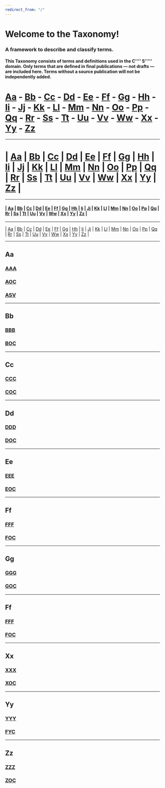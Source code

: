 ```yaml
---
redirect_from: "/"
---
```


# Welcome to the Taxonomy! 

### A framework to describe and classify terms.

#### This Taxonomy consists of terms and definitions used in the C'''' S'''''  domain. Only terms that are defined in final publications — not drafts — are included here. Terms without a source publication will not be independently added.

# [Aa](#aa) - [Bb](#bb) - [Cc](#cc) - [Dd](#dd) - [Ee](#ee) - [Ff](#ff) - [Gg](#gg) - [Hh](#hh) - [Ii](#ii) - [Jj](#jj) - [Kk](#kk) - [Ll](#ll) - [Mm](#mm) - [Nn](#nn) - [Oo](#oo) - [Pp](#pp) - [Qq](#qq) - [Rr](#rr) - [Ss](#ss) - [Tt](#tt) - [Uu](#uu) - [Vv](#vv) - [Ww](#ww) - [Xx](#xx) - [Yy](#yy) - [Zz](#zz)

***
# | [Aa](#aa) | [Bb](#bb) | [Cc](#cc) | [Dd](#dd) | [Ee](#ee) | [Ff](#ff) | [Gg](#gg) | [Hh](#hh) | [Ii](#ii) | [Jj](#jj) | [Kk](#kk) | [Ll](#ll) | [Mm](#mm) | [Nn](#nn) | [Oo](#oo) | [Pp](#pp) | [Qq](#qq) | [Rr](#rr) | [Ss](#ss) | [Tt](#tt) | [Uu](#uu) | [Vv](#vv) | [Ww](#ww) | [Xx](#xx) | [Yy](#yy) | [Zz](#zz) |

***
#### | [Aa](#aa) | [Bb](#bb) | [Cc](#cc) | [Dd](#dd) | [Ee](#ee) | [Ff](#ff) | [Gg](#gg) | [Hh](#hh) | [Ii](#ii) | [Jj](#jj) | [Kk](#kk) | [Ll](#ll) | [Mm](#mm) | [Nn](#nn) | [Oo](#oo) | [Pp](#pp) | [Qq](#qq) | [Rr](#rr) | [Ss](#ss) | [Tt](#tt) | [Uu](#uu) | [Vv](#vv) | [Ww](#ww) | [Xx](#xx) | [Yy](#yy) | [Zz](#zz) |

***
| [Aa](#aa) | [Bb](#bb) | [Cc](#cc) | [Dd](#dd) | [Ee](#ee) | [Ff](#ff) | [Gg](#gg) | [Hh](#hh) | [Ii](#ii) | [Jj](#jj) | [Kk](#kk) | [Ll](#ll) | [Mm](#mm) | [Nn](#nn) | [Oo](#oo) | [Pp](#pp) | [Qq](#qq) | [Rr](#rr) | [Ss](#ss) | [Tt](#tt) | [Uu](#uu) | [Vv](#vv) | [Ww](#ww) | [Xx](#xx) | [Yy](#yy) | [Zz](#zz) |

***

## Aa
### [AAA](AAA.md)
### [AOC](AOC.md)
### [ASV](ASV.md)

***
## Bb
### [BBB](BBB.md)
### [BOC](BOC.md)

***
## Cc
### [CCC](CCC.md)
### [COC](COC.md)

***
## Dd
### [DDD](DDD.md)
### [DOC](DOC.md)

***
## Ee
### [EEE](EEE.md)
### [EOC](EOC.md)

***
## Ff
### [FFF](FFF.md)
### [FOC](FOC.md)

***
## Gg
### [GGG](GGG.md)
### [GOC](gOC.md)

***
## Ff
### [FFF](FFF.md)
### [FOC](FOC.md)

***
## Xx
### [XXX](XXX.md)
### [XOC](XOC.md)

***
## Yy
### [YYY](YYY.md)
### [FYC](YOC.md)

***
## Zz
### [ZZZ](ZZZ.md)
### [ZOC](ZOC.md)





